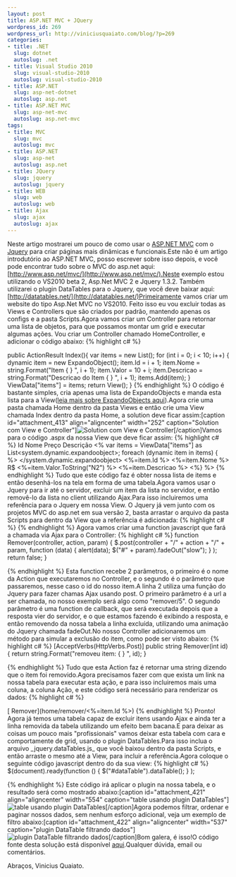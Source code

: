 ```yaml
--- 
layout: post
title: ASP.NET MVC + JQuery
wordpress_id: 269
wordpress_url: http://viniciusquaiato.com/blog/?p=269
categories: 
- title: .NET
  slug: dotnet
  autoslug: .net
- title: Visual Studio 2010
  slug: visual-studio-2010
  autoslug: visual-studio-2010
- title: ASP.NET
  slug: asp-net-dotnet
  autoslug: asp.net
- title: ASP.NET MVC
  slug: asp-net-mvc
  autoslug: asp.net-mvc
tags: 
- title: MVC
  slug: mvc
  autoslug: mvc
- title: ASP.NET
  slug: asp-net
  autoslug: asp.net
- title: JQuery
  slug: jquery
  autoslug: jquery
- title: WEB
  slug: web
  autoslug: web
- title: Ajax
  slug: ajax
  autoslug: ajax
---
```

Neste artigo mostrarei um pouco de como usar o [ASP.NET MVC](http://www.asp.net/mvc/) com o [Jquery](http://www.jquery.com) para criar páginas mais dinâmicas e funcionais.Este não é um artigo introdutório ao ASP.NET MVC, posso escrever sobre isso depois, e você pode encontrar tudo sobre o MVC do asp.net aqui: [http://www.asp.net/mvc/](http://www.asp.net/mvc/).Neste exemplo estou utilizando o VS2010 beta 2, Asp.Net MVC 2 e Jquery 1.3.2. Também utilizarei o plugin DataTables para o Jquery, que você deve baixar aqui: [http://datatables.net/](http://datatables.net/)Primeiramente vamos criar um website do tipo Asp.Net MVC no VS2010. Feito isso eu vou excluir todas as Views e Controllers que são criados por padrão, mantendo apenas os configs e a pasta Scripts.Agora vamos criar um Controller para retornar uma lista de objetos, para que possamos montar um grid e executar algumas ações. Vou criar um Controller chamado HomeController, e adicionar o código abaixo:
{% highlight c# %}

public ActionResult Index(){
var items = new List<expandoobject>();
    for (int i = 0;
    i < 10;
    i++)    {        dynamic item = new ExpandoObject();
    item.Id = i + 1;
    item.Nome = string.Format("Item {
}
", i + 1);
    item.Valor = 10 + i;
    item.Descricao = string.Format("Descricao do Item {
}
", i + 1);
    items.Add(item);
    }
    ViewData["items"] = items;
    return View();
    }
</expandoobject>
{% endhighlight %}
O código é bastante simples, cria apenas uma lista de ExpandoObjects e manda esta lista para a View([leia mais sobre ExpandoObjects aqui](http://viniciusquaiato.com/blog/expandoobject-dinamismo-dotnet-4/)).Agora crie uma pasta chamada Home dentro da pasta Views e então crie uma View chamada Index dentro da pasta Home, a solution deve ficar assim:[caption id="attachment_413" align="aligncenter" width="252" caption="Solution com View e Controller"]![Solution com View e Controller](http://viniciusquaiato.com/blog/wp-content/uploads/2009/12/Solution-com-View-e-Controller.jpg "Solution com View e Controller")[/caption]Vamos para o código .aspx da nossa View que deve ficar assim:
{% highlight c# %}
            <thead>                <tr style="background-color:#aabbcc;
    color:#fff;
    ">                    <th style="width: 50px;
    ">                        Id                    </th>                    <th style="width: 100px;
    ">                        Nome                    </th>                    <th style="width: 70px;
    ">                        Preço                    </th>                    <th style="width: 200px;
    ">                        Descrição                    </th>                </tr>            </thead>            <tbody>                <%
var items = ViewData["items"] as List<system.dynamic.expandoobject>;
    foreach (dynamic item in items)                    {                %>                </system.dynamic.expandoobject><tr id="<%=item.Id %>">                    <td>                        <%=item.Id %>                    </td>                    <td>                        <%=item.Nome %>                    </td>                    <td>                        R$                        <%=item.Valor.ToString("N2") %>                    </td>                    <td>                        <%=item.Descricao %>                    </td>                </tr>                <%}
 %>            </tbody>        </table>    </div></body></html>
{% endhighlight %}
Tudo que este código faz é obter nossa lista de items e então desenhá-los na tela em forma de uma tabela.Agora vamos usar o Jquery para ir até o servidor, excluir um item da lista no servidor, e então removê-lo da lista no client utilizando Ajax.Para isso incluiremos uma referência para o Jquery em nossa View. O Jquery já vem junto com os projetos MVC do asp.net em sua versão 2, basta arrastar o arquivo da pasta Scripts para dentro da View que a referência é adicionada:
{% highlight c# %}
</script></head>
{% endhighlight %}
Agora vamos criar uma function javascript que fará a chamada via Ajax para o Controller:
{% highlight c# %}
function Remover(controller, action, param) {    $.post(controller + "/" + action + "/" + param,    function (data) {        alert(data);
    $("#" + param).fadeOut("slow");
    }
);
    return false;
    }

{% endhighlight %}
Esta function recebe 2 parâmetros, o primeiro é o nome da Action que executaremos no Controller, e o segundo é o parâmetro que passaremos, nesse caso o id do nosso item.A linha 2 utiliza uma função do Jquery para fazer chamas Ajax usando post. O primeiro parâmetro é a url a ser chamada, no nosso exemplo será algo como "remover/5". O segundo parâmetro é uma function de callback, que será executada depois que a resposta vier do servidor, e o que estamos fazendo é exibindo a resposta, e então removendo da nossa tabela a linha excluída, utilizando uma animação do Jquery chamada fadeOut.No nosso Controller adicionaremos um método para simular a exclusão do item, como pode ser visto abaixo:
{% highlight c# %}
[AcceptVerbs(HttpVerbs.Post)]
public string Remover(int id){    return string.Format("removeu item: {
}
", id);
    }

{% endhighlight %}
Tudo que esta Action faz é retornar uma string dizendo que o item foi removido.Agora precisamos fazer com que exista um link na nossa tabela para executar esta ação, e para isso incluiremos mais uma coluna, a coluna Ação, e este código será necessário para renderizar os dados:
{% highlight c# %}
<td>    [        Remover](home/remover/<%=item.Id %>)</td>
{% endhighlight %}
Pronto! Agora já temos uma tabela capaz de excluir itens usando Ajax e ainda ter a linha removida da tabela utilizando um efeito bem bacana.E para deixar as coisas um pouco mais "profissionais" vamos deixar esta tabela com cara e comportamente de grid, usando o plugin DataTables.Para isso inclua o arquivo _jquery.dataTables.js_ que você baixou dentro da pasta Scripts, e então arraste o mesmo até a View, para incluir a referência.Agora coloque o seguinte código javascript dentro do <head></head> da sua view:
{% highlight c# %}
$(document).ready(function () {    $("#dataTable").dataTable();
    }
);
    
{% endhighlight %}
Este código irá aplicar o plugin na nossa tabela, e o resultado será como mostrado abaixo:[caption id="attachment_421" align="aligncenter" width="554" caption="table usando plugin DataTables"]![table usando plugin DataTables](http://viniciusquaiato.com/blog/wp-content/uploads/2009/12/table-usando-plugin-DataTables.jpg "table usando plugin DataTables")[/caption]Agora podemos filtrar, ordenar e paginar nossos dados, sem nenhum esforço adicional, veja um exemplo de filtro abaixo:[caption id="attachment_422" align="aligncenter" width="537" caption="plugin DataTable filtrando dados"]![plugin DataTable filtrando dados](http://viniciusquaiato.com/blog/wp-content/uploads/2009/12/plugin-DataTable-filtrando-dados.jpg "plugin DataTable filtrando dados")[/caption]Bom galera, é isso!O código fonte desta solução está disponível [aqui](http://viniciusquaiato.com/files/codesamples/MVC/mvcjquerysite.rar).Qualquer dúvida, email ou comentários.

Abraços,
Vinicius Quaiato.
